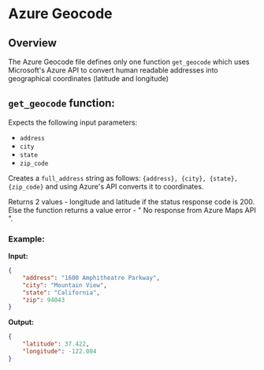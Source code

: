 # Azure Geocode
## Overview
The Azure Geocode file defines only one function `get_geocode` which uses Microsoft's Azure API to convert human readable addresses into geographical coordinates (latitude and longitude)

## `get_geocode` function:
Expects the following input parameters:
- `address`
- `city`
- `state`
- `zip_code`

Creates a `full_address` string as follows: `{address}, {city}, {state}, {zip_code}` and using Azure's API converts it to coordinates.

Returns 2 values - longitude and latitude if the status response code is 200. Else the function returns a value error - " No response from Azure Maps API ".

### Example: 
**Input:**
```json
{
    "address": "1600 Amphitheatre Parkway",
    "city": "Mountain View",
    "state": "California",
    "zip": 94043
}
```
**Output:**
```json
{
	"latitude": 37.422, 
	"longitude": -122.084
}
```